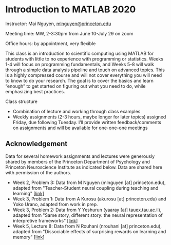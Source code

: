# Introduction to MATLAB 2020

Instructor: Mai Nguyen, mlnguyen@princeton.edu 

Meeting time: MW, 2-3:30pm from June 10-July 29 on zoom

Office hours: by appointment, very flexible

This class is an introduction to scientific computing using MATLAB for students with little to no experience with programming or statistics. Weeks 1-4 will focus on programming fundamentals, and Weeks 5-8 will walk through a simple data analysis pipeline and touch on advanced topics. This is a highly compressed course and will not cover everything you will need to know to do your research. The goal is to cover the basics and learn “enough” to get started on figuring out what you need to do, while emphasizing best practices.

Class structure
*	Combination of lecture and working through class examples
*	Weekly assignments (2-3 hours, maybe longer for later topics) assigned Friday, due following Tuesday. I’ll provide written feedback/comments on assignments and will be available for one-one-one meetings


## Acknowledgement
Data for several homework assignments and lectures were generously shared by members of the Princeton Department of Psychology and Princeton Neuroscience Institute as indicated below. Data are shared here with permission of the authors.
* Week 2, Problem 3: Data from M Nguyen (mlnguyen [at] princeton.edu), adapted from "Teacher-Student neural coupling during teaching and learning" [[link]](https://www.biorxiv.org/content/10.1101/2020.05.07.082958v1)
* Week 3, Problem 1: Data from A Kurosu (akurosu [at] princeton.edu) and Yoko Urano, adapted from work in prep.
* Week 3, Problem 2: Data from Y Yeshurun (yaaray [at] tauex.tau.ac.il), adapted from "Same story, different story: the neural representation of interpretive frameworks" [[link]](https://journals.sagepub.com/doi/10.1177/0956797616682029)
* Week 5, Lecture 8: Data from N Rouhani (nrouhani [at] princeton.edu), adapted from "Dissociable effects of surprising rewards on learning and memory" [[link]](https://pubmed.ncbi.nlm.nih.gov/29553767/)

